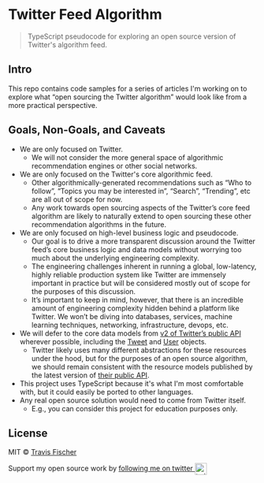 # Twitter Feed Algorithm

> TypeScript pseudocode for exploring an open source version of Twitter's algorithm feed.

## Intro

This repo contains code samples for a series of articles I'm working on to explore what “open sourcing the Twitter algorithm” would look like from a more practical perspective.

## Goals, Non-Goals, and Caveats

- We are only focused on Twitter.
  - We will not consider the more general space of algorithmic recommendation engines or other social networks.
- We are only focused on the Twitter's core algorithmic feed.
  - Other algorithmically-generated recommendations such as “Who to follow”, “Topics you may be interested in”, “Search”, “Trending”, etc are all out of scope for now.
  - Any work towards open sourcing aspects of the Twitter’s core feed algorithm are likely to naturally extend to open sourcing these other recommendation algorithms in the future.
- We are only focused on high-level business logic and pseudocode.
  - Our goal is to drive a more transparent discussion around the Twitter feed’s core business logic and data models without worrying too much about the underlying engineering complexity.
  - The engineering challenges inherent in running a global, low-latency, highly reliable production system like Twitter are immensely important in practice but will be considered mostly out of scope for the purposes of this discussion.
  - It’s important to keep in mind, however, that there is an incredible amount of engineering complexity hidden behind a platform like Twitter. We won’t be diving into databases, services, machine learning techniques, networking, infrastructure, devops, etc.
- We will defer to the core data models from [v2 of Twitter’s public API](https://developer.twitter.com/en/docs/twitter-api) wherever possible, including the [Tweet](https://developer.twitter.com/en/docs/twitter-api/data-dictionary/object-model/tweet) and [User](https://developer.twitter.com/en/docs/twitter-api/data-dictionary/object-model/user) objects.
  - Twitter likely uses many different abstractions for these resources under the hood, but for the purposes of an open source algorithm, we should remain consistent with the resource models published by the latest version of [their public API](https://developer.twitter.com/en/products/twitter-api).
- This project uses TypeScript because it's what I'm most comfortable with, but it could easily be ported to other languages.
- Any real open source solution would need to come from Twitter itself.
  - E.g., you can consider this project for education purposes only.

## License

MIT © [Travis Fischer](https://transitivebullsh.it)

Support my open source work by <a href="https://twitter.com/transitive_bs">following me on twitter <img src="https://storage.googleapis.com/saasify-assets/twitter-logo.svg" alt="twitter" height="24px" align="center"></a>
